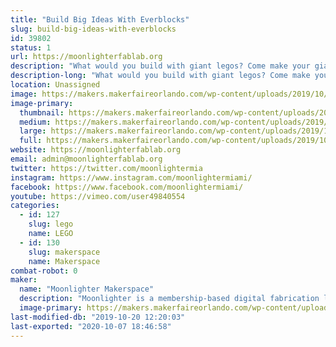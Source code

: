 ```yaml
---
title: "Build Big Ideas With Everblocks"
slug: build-big-ideas-with-everblocks
id: 39802
status: 1
url: https://moonlighterfablab.org
description: "What would you build with giant legos? Come make your giant ideas a reality with Moonlighter Makerspace and Everblock!"
description-long: "What would you build with giant legos? Come make your giant ideas a reality with Moonlighter Makerspace and Everblock!"
location: Unassigned
image: https://makers.makerfaireorlando.com/wp-content/uploads/2019/10/IMG_8136-1024x768.jpg
image-primary:
  thumbnail: https://makers.makerfaireorlando.com/wp-content/uploads/2019/10/IMG_8136-150x150.jpg
  medium: https://makers.makerfaireorlando.com/wp-content/uploads/2019/10/IMG_8136-300x225.jpg
  large: https://makers.makerfaireorlando.com/wp-content/uploads/2019/10/IMG_8136-1024x768.jpg
  full: https://makers.makerfaireorlando.com/wp-content/uploads/2019/10/IMG_8136.jpg
website: https://moonlighterfablab.org
email: admin@moonlighterfablab.org
twitter: https://twitter.com/moonlightermia
instagram: https://www.instagram.com/moonlightermiami/
facebook: https://www.facebook.com/moonlightermiami/
youtube: https://vimeo.com/user49840554
categories:
  - id: 127
    slug: lego
    name: LEGO
  - id: 130
    slug: makerspace
    name: Makerspace
combat-robot: 0
maker:
  name: "Moonlighter Makerspace"
  description: "Moonlighter is a membership-based digital fabrication lab, S.T.E.A.M. learning center, and creative co-working space. We feature and support local creators and aspire to engage our communities with fun educational experiences that foster the growing maker movement. "
  image-primary: https://makers.makerfaireorlando.com/wp-content/uploads/2017/08/Moonlighter_Logo-967x1024.png
last-modified-db: "2019-10-20 12:20:03"
last-exported: "2020-10-07 18:46:58"
---
```

